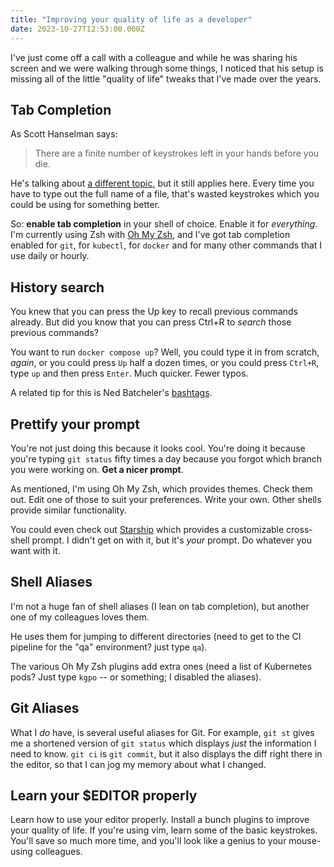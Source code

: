 ```yaml
---
title: "Improving your quality of life as a developer"
date: 2023-10-27T12:53:00.000Z
---
```


I've just come off a call with a colleague and while he was sharing his screen and we were walking through some things,
I noticed that his setup is missing all of the little "quality of life" tweaks that I've made over the years.

## Tab Completion

As Scott Hanselman says:

> There are a finite number of keystrokes left in your hands before you die.

He's talking about [a different topic](https://www.hanselman.com/blog/do-they-deserve-the-gift-of-your-keystrokes), but
it still applies here. Every time you have to type out the full name of a file, that's wasted keystrokes which you could
be using for something better.

So: **enable tab completion** in your shell of choice. Enable it for _everything_. I'm currently using Zsh with [Oh My
Zsh](https://ohmyz.sh/), and I've got tab completion enabled for `git`, for `kubectl`, for `docker` and for many other
commands that I use daily or hourly.

## History search

You knew that you can press the Up key to recall previous commands already. But did you know that you can press Ctrl+R
to _search_ those previous commands?

You want to run `docker compose up`? Well, you could type it in from scratch, _again_, or you could press `Up` half a
dozen times, or you could press `Ctrl+R`, type `up` and then press `Enter`. Much quicker. Fewer typos.

A related tip for this is Ned Batcheler's [bashtags](https://nedbatchelder.com/blog/201307/hashtags_for_commands.html).

## Prettify your prompt

You're not just doing this because it looks cool. You're doing it because you're typing `git status` fifty times a day
because you forgot which branch you were working on. **Get a nicer prompt**.

As mentioned, I'm using Oh My Zsh, which provides themes. Check them out. Edit one of those to suit your preferences.
Write your own. Other shells provide similar functionality.

You could even check out [Starship](https://starship.rs/) which provides a customizable cross-shell prompt. I didn't get
on with it, but it's _your_ prompt. Do whatever you want with it.

## Shell Aliases

I'm not a huge fan of shell aliases (I lean on tab completion), but another one of my colleagues loves them.

He uses them for jumping to different directories (need to get to the CI pipeline for the "qa" environment? just type
`qa`).

The various Oh My Zsh plugins add extra ones (need a list of Kubernetes pods? Just type `kgpo` -- or something; I
disabled the aliases).

## Git Aliases

What I _do_ have, is several useful aliases for Git. For example, `git st` gives me a shortened version of `git status`
which displays _just_ the information I need to know. `git ci` is `git commit`, but it also displays the diff right
there in the editor, so that I can jog my memory about what I changed.

## Learn your $EDITOR properly

Learn how to use your editor properly. Install a bunch plugins to improve your quality of life. If you're using vim,
learn some of the basic keystrokes. You'll save so much more time, and you'll look like a genius to your mouse-using
colleagues.
